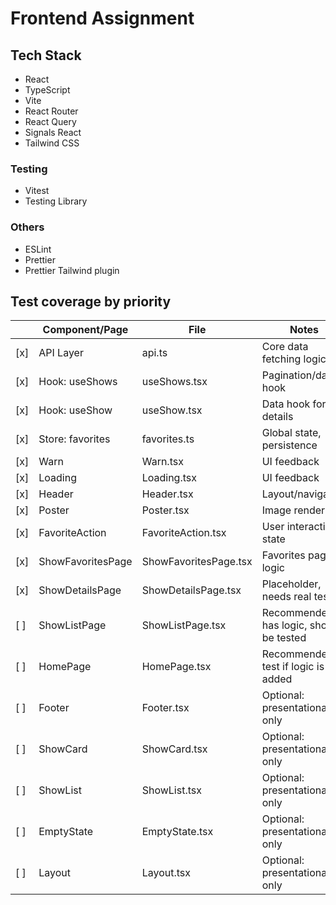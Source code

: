 # Frontend Assignment

## Tech Stack

- React
- TypeScript
- Vite
- React Router
- React Query
- Signals React
- Tailwind CSS

### Testing

- Vitest
- Testing Library

### Others

- ESLint
- Prettier
- Prettier Tailwind plugin

## Test coverage by priority

|     | Component/Page    | File                  | Notes                                    |
| --- | ----------------- | --------------------- | ---------------------------------------- |
| [x] | API Layer         | api.ts                | Core data fetching logic                 |
| [x] | Hook: useShows    | useShows.tsx          | Pagination/data hook                     |
| [x] | Hook: useShow     | useShow.tsx           | Data hook for details                    |
| [x] | Store: favorites  | favorites.ts          | Global state, persistence                |
| [x] | Warn              | Warn.tsx              | UI feedback                              |
| [x] | Loading           | Loading.tsx           | UI feedback                              |
| [x] | Header            | Header.tsx            | Layout/navigation                        |
| [x] | Poster            | Poster.tsx            | Image rendering                          |
| [x] | FavoriteAction    | FavoriteAction.tsx    | User interaction, state                  |
| [x] | ShowFavoritesPage | ShowFavoritesPage.tsx | Favorites page logic                     |
| [x] | ShowDetailsPage   | ShowDetailsPage.tsx   | Placeholder, needs real test             |
| [ ] | ShowListPage      | ShowListPage.tsx      | Recommended: has logic, should be tested |
| [ ] | HomePage          | HomePage.tsx          | Recommended: test if logic is added      |
| [ ] | Footer            | Footer.tsx            | Optional: presentational only            |
| [ ] | ShowCard          | ShowCard.tsx          | Optional: presentational only            |
| [ ] | ShowList          | ShowList.tsx          | Optional: presentational only            |
| [ ] | EmptyState        | EmptyState.tsx        | Optional: presentational only            |
| [ ] | Layout            | Layout.tsx            | Optional: presentational only            |
